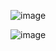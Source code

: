 ![image](https://github.com/user-attachments/assets/d18c1fe0-fef8-4782-94e4-6dbadea19a00)





![image](https://github.com/user-attachments/assets/6fae6790-e26a-4685-9d33-91092b6b8622)
